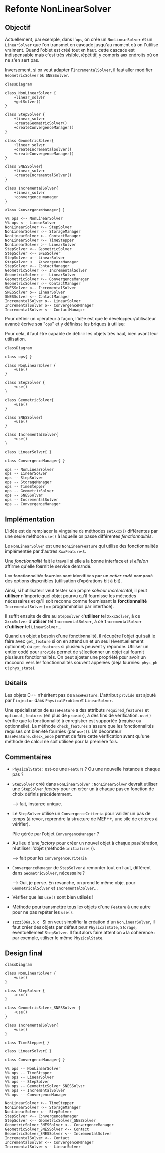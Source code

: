 # Refonte NonLinearSolver

## Objectif

Actuellement, par exemple, dans l'`ops`, on crée un `NonLinearSolver` et un
`LinearSolver` que l'on transmet en cascade jusqu'au moment où on l'utilise
vraiment. Quand l'objet est créé tout en haut, cette cascade est indispensable mais
c'est très visible, répétitif, y compris aux endroits où on ne s'en sert pas.

Inversement, si on veut adapter l'`IncrementalSolver`, il faut aller modifier
`GeometricSolver` ou `SNESSolver`.

```mermaid
classDiagram

class NonLinearSolver {
    +linear_solver
    +getSolver()
}

class StepSolver {
    +linear_solver
    +createGeometricSolver()
    +createConvergenceManager()
}

class GeometricSolver{
    +linear_solver
    +createIncrementalSolver()
    +createConvergenceManager()
}

class SNESSolver{
    +linear_solver
    +createIncrementalSolver()
}

class IncrementalSolver{
    +linear_solver
    +convergence_manager
}

class ConvergenceManager{ }

%% ops <-- NonLinearSolver
%% ops <-- LinearSolver
NonLinearSolver <-- StepSolver
NonLinearSolver <-- StorageManager
NonLinearSolver <-- ContactManager
NonLinearSolver <-- TimeStepper
NonLinearSolver o-- LinearSolver
StepSolver <-- GeometricSolver
StepSolver <-- SNESSolver
StepSolver o-- LinearSolver
StepSolver <-- ConvergenceManager
StepSolver <-- ContactManager
GeometricSolver <-- IncrementalSolver
GeometricSolver o-- LinearSolver
GeometricSolver <-- ConvergenceManager
GeometricSolver <-- ContactManager
SNESSolver <-- IncrementalSolver
SNESSolver o-- LinearSolver
SNESSolver <-- ContactManager
IncrementalSolver o-- LinearSolver
IncrementalSolver o-- ConvergenceManager
IncrementalSolver <-- ContactManager
```

Pour définir un opérateur à façon, l'idée est que le développeur/utilisateur avancé
écrive son "`ops`" et y définisse les briques à utiliser.

Pour cela, il faut être capable de définir les objets très haut, bien avant
leur utilisation.

```mermaid
classDiagram

class ops{ }

class NonLinearSolver {
    +use()
}

class StepSolver {
    +use()
}

class GeometricSolver{
    +use()
}

class SNESSolver{
    +use()
}

class IncrementalSolver{
    +use()
}

class LinearSolver{ }

class ConvergenceManager{ }

ops -- NonLinearSolver
ops -- LinearSolver
ops -- StepSolver
ops -- StorageManager
ops -- TimeStepper
ops -- GeometricSolver
ops -- SNESSolver
ops -- IncrementalSolver
ops -- ConvergenceManager
```

## Implémentation

L'idée est de remplacer la vingtaine de méthodes `setXxxx()` différentes par une
seule méthode `use()` à laquelle on passe différentes *fonctionnalités*.

Le `NonLinearSolver` est une `NonLinearFeature` qui utilise des fonctionnalités
implémentée par d'autres `XxxFeature`-s.

Une *fonctionnalité* fait le travail si elle a la bonne interface et si
*elle*/*on* affirme qu'elle fournit le service demandé.

Les fonctionnalités fournies sont identifiées par un *entier codé* composé des options
disponibles (utilisation d'opérations bit à bit).

Ainsi, si l'utilisateur veut tester son propre *solveur incrémental*, il peut
**utiliser** n'importe quel objet pourvu qu'il fournisse les méthodes
nécessaires et qu'il soit reconnu comme fournissant la **fonctionnalité**
`IncrementalSolver` (== programmation par interface).

Il suffit ensuite de dire au `StepSolver` d'**utiliser** tel `XxxxSolver`, à
ce `XxxxSolver` d'**utiliser** tel `IncrementalSolver`, à ce `IncrementalSolver`
d'**utiliser** tel `LinearSolver`...

Quand un objet a besoin d'une fonctionnalité, il récupère l'objet qui sait le
faire avec `get_feature` si on en attend un et un seul (éventuellement optionnel)
ou `get_features` si plusieurs peuvent y répondre.
Utiliser un entier codé pour `provide` permet de sélectionner un objet qui
fournit plusieurs fonctionnalités.
On peut ajouter une propriété pour avoir un raccourci vers les fonctionnalités
souvent appelées (déjà fournies: `phys_pb` et `phys_state`).

## Détails

Les objets C++ n'héritent pas de `BaseFeature`.
L'attribut `provide` est ajouté par l'`injector` dans `PhysicalProblem` et `LinearSolver`.

Une spécialisation de `BaseFeature` a des attributs `required_features` et
`optional_features` (en plus de `provide`), à des fins de vérification.
`use()` vérifie que la fonctionnalité à enregistrer est supportée (requise ou
optionnelle).
La méthode `check_features` s'assure que les fonctionnalités requises
ont bien été fournies (par `use()`).
Un décorateur `BaseFeature.check_once` permet de faire cette vérification
avant qu'une méthode de calcul ne soit utilisée pour la première fois.

## Commentaires

- `PhysicalState` : est-ce une `Feature` ? Ou une nouvelle instance à chaque pas ?

- `StepSolver` créé dans `NonLinearSolver` : `NonLinearSolver` devrait utiliser
une `StepSolver` *factory* pour en créer un à chaque pas en fonction de choix
définis précédemment.

  --> fait, instance unique.

- Le `StepSolver` utilise un `ConvergenceCriteria` pour valider un pas de temps
(à revoir, reprendre la structure de MEF++, une pile de critères à vérifier).

  Pile gérée par l'objet `ConvergenceManager` ?

- Au lieu d'une *factory* pour créer un nouvel objet à chaque pas/itération,
réutiliser l'objet (méthode `initialize()`).

  --> fait pour les `ConvergenceCriteria`

- `ConvergenceManager` de `StepSolver` à remonter tout en haut,
différent dans `GeometricSolver`, nécessaire ?

  --> Oui, je pense. En revanche, on prend le même objet pour
  `GeometricalSolver` et `IncrementalSolver`...

- Vérifier que les `use()` sont bien utilisés !

- Méthode pour transmettre tous les objets d'une `Feature` à une autre pour ne
pas répéter les `use()`.

- `zzzz506a,b,c` : Si on veut simplifier la création d'un `NonLinearSolver`,
il faut créer des objets par défaut pour `PhysicalState`, `Storage`,
éventuellement `StepSolver`.
Il faut alors faire attention à la cohérence : par exemple, utiliser le même
`PhysicalState`.

## Design final

```mermaid
classDiagram

class NonLinearSolver {
    +use()
}

class StepSolver {
    +use()
}

class GeometricSolver_SNESSolver {
    +use()
}

class IncrementalSolver{
    +use()
}

class TimeStepper{ }

class LinearSolver{ }

class ConvergenceManager{ }

%% ops -- NonLinearSolver
%% ops -- TimeStepper
%% ops -- LinearSolver
%% ops -- StepSolver
%% ops -- GeometricSolver_SNESSolver
%% ops -- IncrementalSolver
%% ops -- ConvergenceManager

NonLinearSolver <-- TimeStepper
NonLinearSolver <-- StorageManager
NonLinearSolver <-- StepSolver
StepSolver <-- ConvergenceManager
StepSolver <-- GeometricSolver_SNESSolver
GeometricSolver_SNESSolver <-- ConvergenceManager
GeometricSolver_SNESSolver <-- Contact
GeometricSolver_SNESSolver <-- IncrementalSolver
IncrementalSolver <-- Contact
IncrementalSolver <-- ConvergenceManager
IncrementalSolver <-- LinearSolver
```
